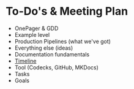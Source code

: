 # To-Do's & Meeting Plan

- OnePager & GDD
- Example level
- Production Pipelines (what we've got)
- Everything else (ideas)
- Documentation fundamentals
- [Timeline](timeline.md)
- Tool (Codecks, GitHub, MKDocs)
- Tasks
- Goals